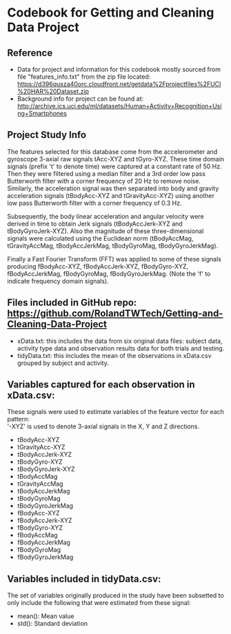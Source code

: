 # Codebook for Getting and Cleaning Data Project

## Reference
* Data for project and information for this codebook mostly sourced from file "features_info.txt" from the zip file located: https://d396qusza40orc.cloudfront.net/getdata%2Fprojectfiles%2FUCI%20HAR%20Dataset.zip
* Background info for project can be found at: http://archive.ics.uci.edu/ml/datasets/Human+Activity+Recognition+Using+Smartphones

## Project Study Info
The features selected for this database come from the accelerometer and gyroscope 3-axial raw signals tAcc-XYZ and tGyro-XYZ. These time domain signals (prefix 't' to denote time) were captured at a constant rate of 50 Hz. Then they were filtered using a median filter and a 3rd order low pass Butterworth filter with a corner frequency of 20 Hz to remove noise. Similarly, the acceleration signal was then separated into body and gravity acceleration signals (tBodyAcc-XYZ and tGravityAcc-XYZ) using another low pass Butterworth filter with a corner frequency of 0.3 Hz. 

Subsequently, the body linear acceleration and angular velocity were derived in time to obtain Jerk signals (tBodyAccJerk-XYZ and tBodyGyroJerk-XYZ). Also the magnitude of these three-dimensional signals were calculated using the Euclidean norm (tBodyAccMag, tGravityAccMag, tBodyAccJerkMag, tBodyGyroMag, tBodyGyroJerkMag). 

Finally a Fast Fourier Transform (FFT) was applied to some of these signals producing fBodyAcc-XYZ, fBodyAccJerk-XYZ, fBodyGyro-XYZ, fBodyAccJerkMag, fBodyGyroMag, fBodyGyroJerkMag. (Note the 'f' to indicate frequency domain signals). 

## Files included in GitHub repo: https://github.com/RolandTWTech/Getting-and-Cleaning-Data-Project
* xData.txt: this includes the data from six original data files: subject data, activity type data and observation results data for both trials and testing.
* tidyData.txt: this includes the mean of the observations in xData.csv grouped by subject and activity.

## Variables captured for each observation in xData.csv:
These signals were used to estimate variables of the feature vector for each pattern:  
'-XYZ' is used to denote 3-axial signals in the X, Y and Z directions.
* tBodyAcc-XYZ
* tGravityAcc-XYZ
* tBodyAccJerk-XYZ
* tBodyGyro-XYZ
* tBodyGyroJerk-XYZ
* tBodyAccMag
* tGravityAccMag
* tBodyAccJerkMag
* tBodyGyroMag
* tBodyGyroJerkMag
* fBodyAcc-XYZ
* fBodyAccJerk-XYZ
* fBodyGyro-XYZ
* fBodyAccMag
* fBodyAccJerkMag
* fBodyGyroMag
* fBodyGyroJerkMag

## Variables included in tidyData.csv:
The set of variables originally produced in the study have been subsetted to only include the following that were estimated from these signal: 
* mean(): Mean value
* std(): Standard deviation
